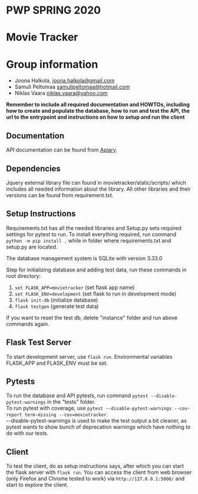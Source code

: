 # PWP SPRING 2020
# Movie Tracker
# Group information
* Joona Halkola, joona.halkola@gmail.com
* Samuli Peltomaa samulipeltomaa@hotmail.com
* Niklas Vaara niklas.vaara@yahoo.com

__Remember to include all required documentation and HOWTOs, including how to create and populate the database, how to run and test the API, the url to the entrypoint and instructions on how to setup and run the client__

## Documentation

API documentation can be found from [Apiary](https://movietrackerapi.docs.apiary.io/#).

## Dependencies

Jquery external library file can found in movietracker/static/scripts/ which includes all needed information about the library.
All other libraries and their versions can be found from requirement.txt.

## Setup Instructions

Requirements.txt has all the needed libraries and Setup.py sets required settings for pytest to run. To install everything required, run command `python -m pip install .` while in folder where requirements.txt and setup.py are located.

The database management system is SQLite with version 3.33.0

Step for initializing database and adding test data, run these commands in root directory:  
1. `set FLASK_APP=movietracker` (set flask app name)  
2. `set FLASK_ENV=development` (set flask to run in development mode)  
3. `flask init-db` (initialize database)  
4. `flask testgen` (generate test data)  

If you want to reset the test db, delete "instance" folder and run above commands again.

## Flask Test Server
 
To start development server, use `flask run`. Environmental variables FLASK_APP and FLASK_ENV must be set.

## Pytests

To run the database and API pytests, run command `pytest --disable-pytest-warnings` in the "tests" folder.  
To run pytest with coverage, use `pytest --disable-pytest-warnings --cov-report term-missing --cov=movietracker`.  
--disable-pytest-warnings is used to make the test output a bit cleaner, as pytest wants to show bunch of deprecation warnings which have nothing to do with our tests.

## Client

To test the client, do as setup instructions says, after which you can start the flask server with `flask run`. You can access the client from web browser (only Firefox and Chrome tested to work) via `http://127.0.0.1:5000/` and start to explore the client.
